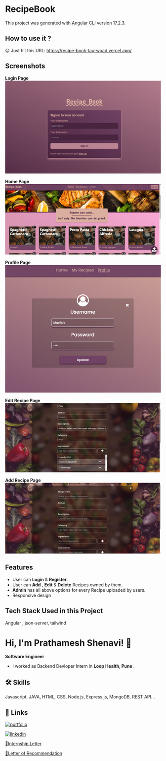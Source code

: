 # RecipeBook

This project was generated with [Angular CLI](https://github.com/angular/angular-cli) version 17.2.3.

## How to use it ?
😉 Just hit this URL: https://recipe-book-tau-woad.vercel.app/

## Screenshots

**Login Page**
![login Screenshot](./src/assets/login.png)

**Home Page**
![home Screenshot](./src/assets//home.png)

**Profile Page**
![profile Screenshot](./src/assets/profile.png)

**Edit Recipe Page**
![edit recipe Screenshot](./src/assets/edit-recipe-new.png)

**Add Recipe Page**
![add recipe Screenshot](./src/assets/add-recipe.png)

## Features

- User can **Login** & **Register**.
- User can **Add** , **Edit** & **Delete** Recipes owned by them.
- **Admin** has all above options for every Recipe uploaded by users.
- Responsive design



## Tech Stack Used in this Project

Angular , json-server, tailwind


# Hi, I'm Prathamesh Shenavi! 👋

**Software Engineer**

- I worked as Backend Devloper Intern in **Loop Health, Pune** .

## 🛠 Skills
Javascript, JAVA, HTML, CSS, Node.js, Express.js, MongoDB, REST API...


## 🔗 Links
[![portfolio](https://img.shields.io/badge/my_portfolio-000?style=for-the-badge&logo=ko-fi&logoColor=white)](https://prathamesh-shenavi.github.io/Resume-01/
)

[![linkedin](https://img.shields.io/badge/linkedin-0A66C2?style=for-the-badge&logo=linkedin&logoColor=white)](https://www.linkedin.com/in/prathamesh-shenavi-4b8651228/
)

[🔗Internship Letter](https://drive.google.com/file/d/1a0vhyQwbuGfNpC-f9y5TF8oUWOzJs-wb/view)

[🔗Letter of Recommendation](https://drive.google.com/file/d/1JZehHK_pLBsM_hVdw1DJ0gAtcA4igZ3v/view)
